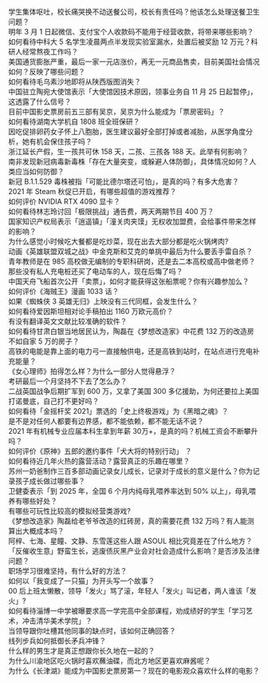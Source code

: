 学生集体呕吐，校长痛哭换不动送餐公司，校长有责任吗？他该怎么处理送餐卫生问题？  
明年 3 月 1 日起微信、支付宝个人收款码不能用于经营收款，将带来哪些影响？  
如何看待中科大 5 名学生凌晨两点半发现实验室漏水，处置后被奖励 12 万元？科研人经常熬夜工作吗？  
美国通货膨胀严重，最后一家一元店涨价，再无一元商品售卖，目前美国社会情况如何？反映了哪些问题？  
如何看待毛乌素沙地即将从陕西版图消失？  
中国驻立陶宛大使馆表示「大使馆因技术原因，领事业务自 11 月 25 日起暂停」，这透露了什么信号？  
目前中国影史票房前五三部有吴京，吴京为什么能成为「票房密码」？  
如何看待湖南大学机自 1808 班全班保研？  
因吃促排卵药女子怀上八胞胎，医生建议最好全部打掉或者减胎，从医学角度分析，她有机会保住孩子吗？  
浙江延长产假，生一孩共可休 158 天，二孩、三孩各 188 天。此举有何影响？  
南非发现新冠病毒新毒株「存在大量突变，或躲避人体防御」，具体情况如何？人类应当如何防御？  
新冠 B.1.1.529 毒株被指「可能比德尔塔还可怕」，是真的吗？有多大危害？  
2021 年 Steam 秋促已开启，有哪些超值的游戏推荐？  
如何评价 NVIDIA RTX 4090 显卡？  
如何看待林志玲讨回「极限挑战」通告费，两天两期节目 400 万？  
国家知识产权局表示「逍遥镇」「潼关肉夹馍」无权收加盟费，会给事件带来怎样的影响？  
为什么感觉小时候吃大餐都是吃炒菜，现在出去大部分都是吃火锅烤肉?  
动画《英雄联盟双城之战》中金克斯和艾克的单挑中最后为什么要丢手雷自杀？  
青年教师是在 985 高校做无编制的专职科研岗，还是去二本高校或高中做老师？  
那些没有私人充电桩还买了电动车的人，现在后悔了吗？  
中国天舟飞船首次公开「卖票」，如何才能获得这张船票呢？你有兴趣参加么？  
如何评价《海贼王》漫画 1033 话？  
如果《蜘蛛侠 3 英雄无归》上映没有三代同框，会发生什么？  
如何看待爱因斯坦相对论手稿拍出 1160 万欧元高价？  
有没有翻译英文文献比较准确的软件？  
如何看待甘肃白银当地居民认为，陶磊在《梦想改造家》中花费 132 万的改造房不如自家 5 万的房子？  
高铁的电能是靠上面的电力弓一直接触供电，还是高铁到站时，在站点进行充电补充能量？  
《女心理师》拍得怎么样？为什么一部分人觉得悬浮？  
考研最后一个月坚持不下去了怎么办？  
二战英国战争后期扩军到 600 万，又拿了美国 300 多亿援助，为何还要拉上美国打诺曼底，自己打不更好吗？  
如何看待「金摇杆奖 2021」票选的「史上终极游戏」为《黑暗之魂》？  
是不是对任何人都要有边界感，都不能依赖，都不能无话不说？  
2021 年有机械专业应届本科生拿到年薪 30万+，是真的吗？机械工资会不断攀升吗？  
如何评价《原神》五郎的邀约事件「犬大将的特别行动」 ？  
如何看待近几年火热的露营活动？露营真正的乐趣在哪里？  
苏州一奶爸制作三百多部动画记录女儿成长，记录对于成长的意义是什么？你为记录孩子成长做过哪些事？  
卫健委表示「到 2025 年，全国 6 个月内纯母乳喂养率达到 50% 以上」，母乳喂养有哪些好处？  
有哪些可玩性比较高的模拟经营类游戏?  
《梦想改造家》陶磊给老爷爷改造的红砖房，真的需要花费 132 万吗？有人能测算出大概成本吗？  
阿梓、七海、星瞳、文静、东雪莲这些人跟 ASOUL 相比究竟差在了什么地方？  
「反催收生意」野蛮生长，逃废债灰黑产业会对社会造成什么影响？是否涉及法律问题？  
职场学习很难坚持，有什么好的方法？  
如何以「我变成了一只猫」为开头写一个故事？  
00 后上班太懒散，领导「发火」骂了滚，年轻人「发火」叫记者，两人谁该「发火」?  
如何看待淄博一中学被曝要求高一学完高中全部课程，劝成绩好的学生「学习艺术，冲击清华美术学院」？  
当领导跟你吐槽其他同事的缺点时，该如何正确回答？  
线列步兵如何抵御长矛兵冲锋？  
什么样的男生才是真正想跟你长久地在一起的？  
为什么川渝地区吃火锅时喜欢蘸油碟，而北方地区更喜欢麻酱呢？  
为什么《长津湖》能成为中国影史票房第一？现在的电影观众喜欢什么样的电影？  
